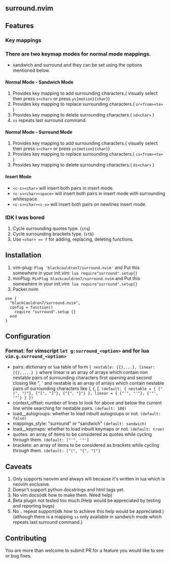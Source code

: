 ## surround.nvim

## Features

### Key mappings

### There are two keymap modes for normal mode mappings.

- sandwich and surround and they can be set using the options mentioned below.

#### Normal Mode - Sandwich Mode

1. Provides key mapping to add surrounding characters.( visually select then press `s<char>` or press `ys{motion}{char}`)
2. Provides key mapping to replace surrounding characters.( `sr<from><to>` )
3. Provides key mapping to delete surrounding characters.( `sd<char>` )
4. `ss` repeats last surround command.

#### Normal Mode - Surround Mode

1. Provides key mapping to add surrounding characters.( visually select then press `s<char>` or press `ys{motion}{char}`)
2. Provides key mapping to replace surrounding characters.( `cs<from><to>` )
3. Provides key mapping to delete surrounding characters.( `ds<char>` )

#### Insert Mode

- `<c-s><char>` will insert both pairs in insert mode.
- `<c-s><char><space>` will insert both pairs in insert mode with surrounding whitespace.
- `<c-s><char><c-s>` will insert both pairs on newlines insert mode.

### IDK I was bored

1. Cycle surrounding quotes type. (`stq`)
1. Cycle surrounding brackets type. (`stb`)
1. Use `<char> == f` for adding, replacing, deleting functions.

## Installation

1. vim-plug: `Plug 'blackcauldron7/surround.nvim'` and Put this somewhere in your init.vim: `lua require"surround".setup{}`
1. minPlug: `MinPlug blackcauldron7/surround.nvim` and Put this somewhere in your init.vim: `lua require"surround".setup{}`
1. Packer.nvim

```
use {
  "blackCauldron7/surround.nvim",
  config = function()
    require "surround".setup {}
  end
}
```

## Configuration

### Format: for **vimscript** `let g:surround_<option>` and for **lua** `vim.g.surround_<option>`

- pairs: dictionary or lua table of form `{ nestable: {{},...}, linear: {{},....} }` where linear is an array of arrays which contain non nestable pairs of surrounding characters first opening and second closing like ", ' and nestable is an array of arrays which contain nestable pairs of surrounding characters like (, {, [. `(default: { nestable = { {"(", ")"}, {"[", "]"}, {"{", "}"} }, linear = { {"'", "'"}, {'"', '"'} } })`
- context_offset: number of lines to look for above and below the current line while searching for nestable pairs. `(default: 100)`
- load\_\_autogroups: whether to load inbuilt autogroups or not. `(default: false)`
- mappings_style: "surround" or "sandwich" `(default: sandwich)`
- load\_\_keymaps: whether to load inbuilt keymaps or not. `(default: true)`
- quotes: an array of items to be considered as quotes while cycling through them. `(default: ["'", '"']`
- brackets: an array of items to be considered as brackets while cycling through them. `(default: ["(", "{", "["]`

## Caveats

1. Only supports neovim and always will because it's written in lua which is neovim exclusive.
1. Doesn't support python docstrings and html tags yet.
1. No vim docs(idk how to make them. Need help)
1. Beta plugin not tested too much.(Help would be appreciated by testing and reporting bugs)
1. No `.` repeat support(idk how to achieve this help would be appreciated.) (although there is a mapping `ss` only available in sandwich mode which repeats last surround command.)

## Contributing

You are more than welcome to submit PR for a feature you would like to see or bug fixes.

